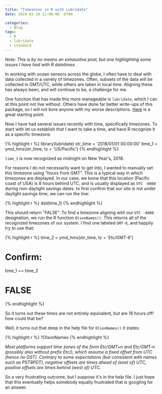 ```yaml
---
title: "Timezones in R with Lubridate"
date: 2019-03-18 12:00:00 -0700

categories:
  - Blog
tags:
  - R
  - lubridate
  - standard
---
```



*Note: This is by no means an exhaustive post, but one highlighting some issues I have had with R datetimes.*

In working with ocean sensors across the globe, I often have to deal with data collected in a variety of timezones. Often, subsets of the data will be collected in GMT/UTC, while others are taken in local time. Aligning these has always been, and will continue to be, a challenge for me.

One function that has made this more manageable is `lubridate`, which I can at this point not live without. Others have done far better write-ups of this package, so I will not bore anyone with my worse descriptions. [Here](https://lubridate.tidyverse.org/) is a great starting point.


Now I have had several issues recently with time, specifically timezones. To start with let us establish that I want to take a time, and have R recognize it as a specific timezone.

{% highlight r %}
library(lubridate)
str_time = '2018/01/01 00:00:00'
time_1 = ymd_hms(str_time, tz = 'US/Pacific')
{% endhighlight %}

`time_1` is now recognized as midnight on New Year's, 2018.

For reasons I do not necessarily want to get into, I wanted to manually set this timezone using "hours from GMT". This is a typical way in which timezones are displayed. In our case, we know that this location (Pacific coast of USA) is 8 hours behind UTC, and is usually displayed as `UTC -0800` during non-daylight savings dates. to first confirm that our site is not under daylight savings time, we can run the line:

{% highlight r %}
dst(time_1)
{% endhighlight %}

This should return "FALSE". To find a timezone aligning with our `UTC -0800` designation, we run the R function `OlsonNames()`. This returns all of the recognized timezones of our system. I find one labeled `GMT-8`, and happily try to use that:

{% highlight r %}
time_2 = ymd_hms(str_time, tz = 'Etc/GMT-8')
# Confirm:
time_1 == time_2
# FALSE
{% endhighlight %}

So it turns out these times are not entirely equivalent, but are 16 hours off! how could that be?

Well, it turns out that deep in the help file for `OlsonNames()` it states:

{% highlight r %}
?OlsonNames
{% endhighlight %}

*Most platforms support time zones of the form Etc/GMT+n and Etc/GMT-n (possibly also without prefix Etc/), which assume a fixed offset from UTC (hence no DST). Contrary to some expectations (but consistent with names such as PST8PDT), negative offsets are times ahead of (east of) UTC, positive offsets are times behind (west of) UTC.*

So a very frustrating outcome, but I suppose it's in the help file. I just hope that this eventually helps somebody equally frustrated that is googling for an answer.
